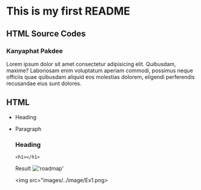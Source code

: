 # This is my first README
## HTML Source Codes
### Kanyaphat Pakdee

Lorem ipsum dolor sit amet consectetur adipisicing elit. Quibusdam, maxime? Laboriosam enim voluptatum aperiam commodi, possimus neque officiis quae quibusdam aliquid eos molestias dolorem, eligendi perferendis recusandae eius sunt dolores.

## HTML
- Heading
- Paragraph 
  
  ### Heading
  ```
  <h1></h1>
  ```

  Result
  !['roadmap'](images/Ex1.jpg)

  <img src="images/../image/Ex1.png>
